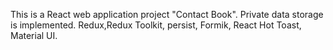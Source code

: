 This is a React web application project "Contact Book". Private data storage is implemented.
Redux,Redux Toolkit, persist, Formik, React Hot Toast, Material UI.
